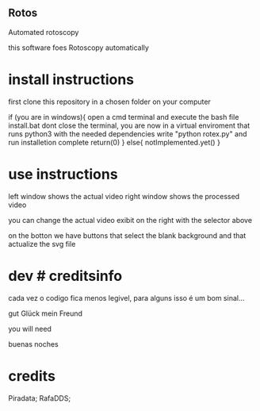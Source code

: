 ## Rotos
Automated rotoscopy

this software foes Rotoscopy automatically

# install instructions

first clone this repository in a chosen folder on your computer

if (you are in windows){
open a cmd terminal and execute the bash file install.bat
dont close the terminal, you are now in a virtual enviroment that runs python3 with the needed dependencies
write "python rotex.py" and run
installetion complete
return(0)
}
else{
notImplemented.yet()
}

# use instructions

left window shows the actual video
right window shows the processed video

you can change the actual video exibit on the right with the selector above

on the botton we have buttons that select the blank background and that actualize the svg file

# dev # creditsinfo

cada vez o codigo fica menos legivel, para alguns isso é um bom sinal...

gut Glück mein Freund

you will need

buenas noches

# credits

Piradata;
RafaDDS;
